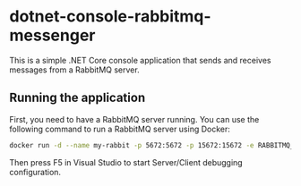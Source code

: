 # dotnet-console-rabbitmq-messenger

This is a simple .NET Core console application that sends and receives messages from a RabbitMQ server.

## Running the application

First, you need to have a RabbitMQ server running. You can use the following command to run a RabbitMQ server using Docker:

```bash
docker run -d --name my-rabbit -p 5672:5672 -p 15672:15672 -e RABBITMQ_DEFAULT_USER=guest -e RABBITMQ_DEFAULT_PASS=guest rabbitmq:3-management
```

Then press F5 in Visual Studio to start Server/Client debugging configuration.
